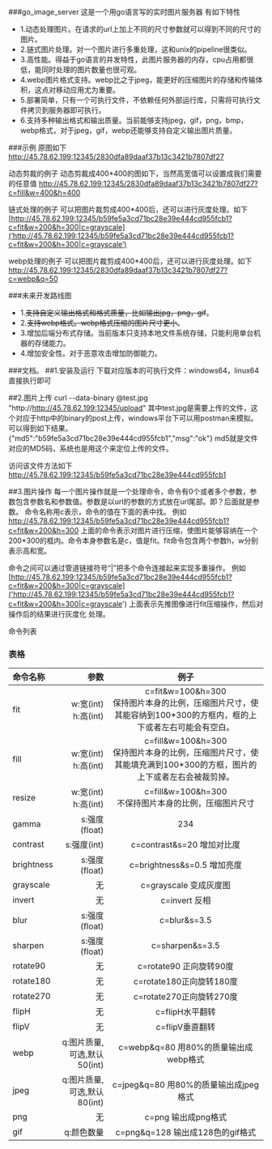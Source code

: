 ###go_image_server
这是一个用go语言写的实时图片服务器
有如下特性
* 1.动态处理图片。在请求的url上加上不同的尺寸参数就可以得到不同的尺寸的图片。
* 2.链式图片处理。对一个图片进行多重处理，这和unix的pipeline很类似。
* 3.高性能。得益于go语言的并发特性，此图片服务器的内存，cpu占用都很低，能同时处理的图片数量也很可观。
* 4.webp图片格式支持。webp比之于jpeg，能更好的压缩图片的存储和传输体积，这点对移动应用尤为重要。
* 5.部署简单，只有一个可执行文件，不依赖任何外部运行库，只需将可执行文件拷贝到服务器即可执行。
* 6.支持多种输出格式和输出质量。当前能够支持jpeg，gif，png，bmp，webp格式，对于jpeg，gif，webp还能够支持自定义输出图片质量。



###示例
原图如下
http://45.78.62.199:12345/2830dfa89daaf37b13c3421b7807df27

动态剪裁的例子
动态剪裁成400*400的图如下，当然高宽值可以设置成我们需要的任意值
http://45.78.62.199:12345/2830dfa89daaf37b13c3421b7807df27?c=fill&w=400&h=400

链式处理的例子
可以把图片裁剪成400*400后，还可以进行灰度处理。如下
[http://45.78.62.199:12345/b59fe5a3cd71bc28e39e444cd955fcb1?c=fit&w=200&h=300|c=grayscale](‘http://45.78.62.199:12345/b59fe5a3cd71bc28e39e444cd955fcb1?c=fit&w=200&h=300|c=grayscale’)



webp处理的例子
可以把图片裁剪成400*400后，还可以进行灰度处理。如下
http://45.78.62.199:12345/2830dfa89daaf37b13c3421b7807df27?c=webp&q=50



###未来开发路线图

* 1.~~支持自定义输出格式和格式质量，比如输出jpg，png，gif~~。
* 2.~~支持webp格式。webp格式压缩的图片尺寸更小~~。
* 3.增加后端分布式存储。当前版本只支持本地文件系统存储，只能利用单台机器的存储能力。
* 4.增加安全性。对于恶意攻击增加防御能力。



###文档。
##1.安装及运行
下载对应版本的可执行文件：windows64，linux64
直接执行即可


##2.图片上传
curl  --data-binary @test.jpg "http://http://45.78.62.199:12345/upload"
其中test.jpg是需要上传的文件，这个对应于http中的binary的post上传，windows平台下可以用postman来模拟。
可以得到如下结果。
{"md5":"b59fe5a3cd71bc28e39e444cd955fcb1","msg":"ok"}
md5就是文件对应的MD5码，系统也是用这个来定位上传的文件。

访问该文件方法如下
http://45.78.62.199:12345/b59fe5a3cd71bc28e39e444cd955fcb1

##3.图片操作
每一个图片操作就是一个处理命令，命令有0个或者多个参数，参数包含参数名和参数值。参数是以url的参数的方式放在url尾部。即？后面就是参数。
命令名称用c表示，命令的值在下面的表中找。
例如
http://45.78.62.199:12345/b59fe5a3cd71bc28e39e444cd955fcb1?c=fit&w=200&h=300
上面的命令表示对图片进行压缩，使图片能够容纳在一个200*300的框内。命令本身参数名是c，值是fit。fit命令包含两个参数h，w分别表示高和宽。


命令之间可以通过管道链接符号“|”把多个命令连接起来实现多重操作。
例如
[http://45.78.62.199:12345/b59fe5a3cd71bc28e39e444cd955fcb1?c=fit&w=200&h=300|c=grayscale]('http://45.78.62.199:12345/b59fe5a3cd71bc28e39e444cd955fcb1?c=fit&w=200&h=300|c=grayscale')
上面表示先推图像进行fit压缩操作，然后对操作后的结果进行灰度化 处理。





命令列表

### 表格
| 命令名称  |参数      | 例子  |
| :-------- | --------:| :--:  |
| fit       |w:宽(int)<br/>h:高(int) |  c=fit&w=100&h=300  <br/>保持图片本身的比例，压缩图片尺寸，使其能容纳到100*300的方框内，框的上下或者左右可能会有空白。|
| fill      |w:宽(int)<br/>h:高(int) |  c=fill&w=100&h=300  <br/>保持图片本身的比例，压缩图片尺寸，使其能填充满到100*300的方框，图片的上下或者左右会被裁剪掉。|
| resize    |w:宽(int)<br/>h:高(int) | c=fill&w=100&h=300 <br/>不保持图片本身的比例，压缩图片尺寸|
| gamma     |s:强度(float) | 234  |
| contrast  |s:强度(int) | c=contrast&s=20   增加对比度|
| brightness|s:强度(float) | c=brightness&s=0.5   增加亮度  |
| grayscale |   无| c=grayscale 变成灰度图  |
| invert    |   无|c=invert 反相  |
| blur      |   s:强度(float)  | c=blur&s=3.5   |
| sharpen   |   s:强度(float)  | c=sharpen&s=3.5    |
| rotate90  |    无 | c=rotate90 正向旋转90度  |
| rotate180 |    无 | c=rotate180正向旋转180度  |
| rotate270 |    无 | c=rotate270正向旋转270度    |
| flipH     |    无 | c=flipH水平翻转  |
| flipV     |    无 | c=flipV垂直翻转  |
| webp      |    q:图片质量,可选,默认50(int) | c=webp&q=80  用80%的质量输出成webp格式|
| jpeg      |    q:图片质量,可选,默认80(int)  | c=jpeg&q=80  用80%的质量输出成jpeg格式 |
| png       |    无 | c=png  输出成png格式 |
| gif       |    q:颜色数量 | c=png&q=128  输出成128色的gif格式 |
